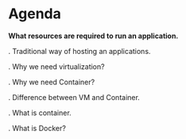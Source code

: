 # Agenda

**What resources are required to run an application.**

. Traditional way of hosting an applications.

. Why we need virtualization?

. Why we need Container?

. Difference between VM and Container.

. What is container.

. What is Docker?
